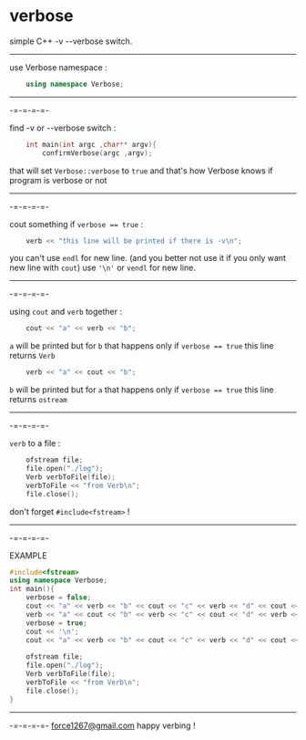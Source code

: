 # verbose
simple C++ -v --verbose switch.
___

use Verbose namespace :
```C++
	using namespace Verbose;
```
___
-=-=-=-=-

find -v or --verbose switch :
```C++
	int main(int argc ,char** argv){
		confirmVerbose(argc ,argv);
```
that will set `Verbose::verbose` to `true` and that's how Verbose knows if program is verbose or not
___
-=-=-=-=-

cout something if `verbose == true` :
```C++
	verb << "this line will be printed if there is -v\n";
```
you can't use `endl` for new line. (and you better not use it if you only want new line with `cout`)
use `'\n'` or `vendl` for new line.
___
-=-=-=-=-

using `cout` and `verb` together :
```C++
	cout << "a" << verb << "b";
```
`a` will be printed but for `b` that happens only if `verbose == true`
this line returns `Verb`

```C++
	verb << "a" << cout << "b";
```
`b` will be printed but for `a` that happens only if `verbose == true`
this line returns `ostream`
___
-=-=-=-=-

`verb` to a file :
```C++
	ofstream file;
	file.open("./log");
	Verb verbToFile(file);
	verbToFile << "from Verb\n";
	file.close();
```
don't forget `#include<fstream>` !
___
-=-=-=-=-

EXAMPLE
```C++
#include<fstream>
using namespace Verbose;
int main(){
    verbose = false;
    cout << "a" << verb << "b" << cout << "c" << verb << "d" << cout << '\n';
    verb << "a" << cout << "b" << verb << "c" << cout << "d" << verb << '\n';
    verbose = true;
    cout << '\n';
    cout << "a" << verb << "b" << cout << "c" << verb << "d" << cout << '\n';
    
    ofstream file;
    file.open("./log");
    Verb verbToFile(file);
    verbToFile << "from Verb\n";
    file.close();
}
```
___
-=-=-=-=-
force1267@gmail.com
happy verbing !
